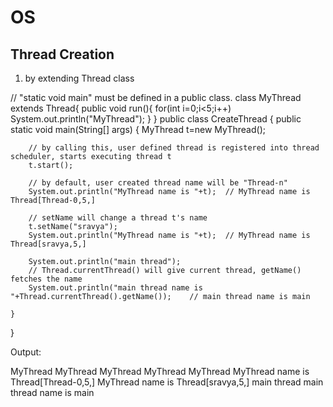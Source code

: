 # OS
## Thread Creation

1. by extending Thread class

// "static void main" must be defined in a public class.
class MyThread extends Thread{
    public void run(){
        for(int i=0;i<5;i++)
            System.out.println("MyThread");
    }
}
public class CreateThread {
    public static void main(String[] args) {
        MyThread t=new MyThread();
        
        // by calling this, user defined thread is registered into thread scheduler, starts executing thread t
        t.start();
        
        // by default, user created thread name will be "Thread-n"
        System.out.println("MyThread name is "+t);  // MyThread name is Thread[Thread-0,5,]
        
        // setName will change a thread t's name
        t.setName("sravya");
        System.out.println("MyThread name is "+t);  // MyThread name is Thread[sravya,5,]
        
        System.out.println("main thread");
        // Thread.currentThread() will give current thread, getName() fetches the name
        System.out.println("main thread name is "+Thread.currentThread().getName());    // main thread name is main

    }
}

Output:

MyThread
MyThread
MyThread
MyThread
MyThread
MyThread name is Thread[Thread-0,5,]
MyThread name is Thread[sravya,5,]
main thread
main thread name is main

